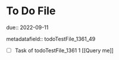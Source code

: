 # To Do File

due:: 2022-09-11

metadatafield:: todoTestFile_1361_49

- [ ] Task of todoTestFile_1361 1 [[Query me]]
